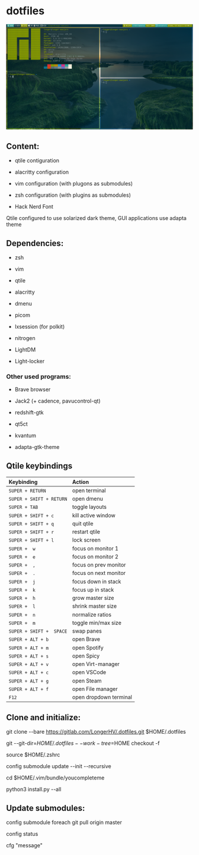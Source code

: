 # dotfiles

![qtile screen](/Obrazy/qtile_shot.png)

## Content:

- qtile contiguration

- alacritty configuration

- vim configuration (with plugons as submodules)

- zsh configuration (with plugins as submodules)

- Hack Nerd Font

Qtile configured to use solarized dark theme,
GUI applications use adapta theme

## Dependencies:

- zsh

- vim

- qtile

- alacritty

- dmenu

- picom

- lxsession (for polkit)

- nitrogen

- LightDM

- Light-locker

### Other used programs:

- Brave browser

- Jack2 (+ cadence, pavucontrol-qt)

- redshift-gtk

- qt5ct

- kvantum

- adapta-gtk-theme

## Qtile keybindings

| Keybinding | Action |
| :--- | :--- |
| `SUPER + RETURN` | open terminal |
| `SUPER + SHIFT + RETURN` | open dmenu |
| `SUPER + TAB` | toggle layouts |
| `SUPER + SHIFT + c` | kill active window |
| `SUPER + SHIFT + q` | quit qtile |
| `SUPER + SHIFT + r` | restart qtile |
| `SUPER + SHIFT + l` | lock screen |
| `SUPER +  w` | focus on monitor 1 |
| `SUPER +  e` | focus on monitor 2 |
| `SUPER +  ,` | focus on prev monitor |
| `SUPER +  .` | focus on next monitor |
| `SUPER +  j` | focus down in stack |
| `SUPER +  k` | focus up in stack |
| `SUPER +  h` | grow master size |
| `SUPER +  l` | shrink master size |
| `SUPER +  n` | normalize ratios |
| `SUPER +  m` | toggle min/max size |
| `SUPER + SHIFT +  SPACE` | swap panes |
| `SUPER + ALT + b` | open Brave |
| `SUPER + ALT + m` | open Spotify |
| `SUPER + ALT + s` | open Spicy |
| `SUPER + ALT + v` | open Virt-manager |
| `SUPER + ALT + c` | open VSCode |
| `SUPER + ALT + g` | open Steam |
| `SUPER + ALT + f` | open File manager |
| `F12` | open dropdown terminal |

## Clone and initialize:

git clone --bare https://gitlab.com/LongerHV/.dotfiles.git $HOME/.dotfiles

git --git-dir=$HOME/.dotfiles --work-tree=$HOME checkout -f

source $HOME/.zshrc

config submodule update --init --recursive

cd $HOME/.vim/bundle/youcompleteme

python3 install.py --all

## Update submodules:
config submodule foreach git pull origin master

config status

cfg "message"
